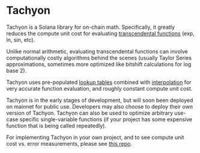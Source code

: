 # Tachyon

Tachyon is a Solana library for on-chain math. Specifically, it greatly reduces the compute unit cost for evaluating [transcendental functions](https://en.wikipedia.org/wiki/Transcendental_function) (exp, ln, sin, etc).

Unlike normal arithmetic, evaluating transcendental functions can involve computationally costly algorithms behind the scenes (usually Taylor Series approximations, sometimes more optimized like bitshift calculations for log base 2).

Tachyon uses pre-populated [lookup tables](https://en.wikipedia.org/wiki/Lookup_table) combined with [interpolation](https://en.wikipedia.org/wiki/Interpolation) for very accurate function evaluation, and roughly constant compute unit cost.

Tachyon is in the early stages of development, but will soon been deployed on mainnet for public use. Developers may also choose to deploy their own version of Tachyon. Tachyon can also be used to optimize arbitrary use-case specific single-variable functions (if your project has some expensive function that is being called repeatedly).

For implementing Tachyon in your own project, and to see compute unit cost vs. error measurements, please see [this repo](https://gitlab.com/dysonswap/tachyon-test).
